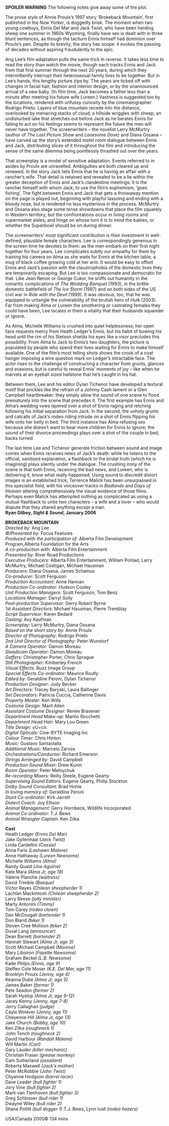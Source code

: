 
**SPOILER WARNING** The following notes give away some of the plot.

The prose style of Annie Proulx’s 1997 story ‘Brokeback Mountain’, first published in the _New Yorker_, is doggedly brisk. The moment when two young cowboys, Ennis Del Mar and Jack Twist, who have been herding sheep one summer in 1960s Wyoming, finally have sex is dealt with in three blunt sentences, as though the taciturn Ennis himself had dominion over Proulx’s pen. Despite its brevity, the story has scope: it evokes the passing of decades without aspiring fraudulently to the epic.

Ang Lee’s film adaptation pulls the same trick in reverse. It takes less time to read the story than watch the movie, though each tracks Ennis and Jack from that first summer through the next 20 years, during which they intermittently interrupt their heterosexual family lives to be together. But in Lee’s hands, this lengthy picture zips by. The years are ticked off with changes in facial hair, fashion and interior design, or by the unannounced arrival of a new baby.  (In film time, Jack becomes a father less than a minute after meeting his future wife Lureen.) Vastness is suggested too by the locations, rendered with unfussy curiosity by the cinematographer Rodrigo Prieto. Layers of blue mountain recede into the distance, overlooked by menacing stacks of cloud; a hillside wriggles with sheep; an undisturbed lake that stretches out before Jack as he berates Ennis for failing to act on his feelings seems to represent the future the men will never have together. The screenwriters – the novelist Larry McMurtry (author of _The Last Picture Show_ and _Lonesome Dove_) and Diana Ossana – have carved up the story’s extended motel room dialogue between Ennis and Jack, distributing slices of it throughout the film and introducing the sense of the same dilemma being pointlessly thrashed out over the years.

That screenplay is a model of sensitive adaptation. Events referred to in asides by Proulx are unravelled. Ambiguities are both cleared up and renewed. In the story Jack tells Ennis that he is having an affair with a rancher’s wife. That detail is retained and revealed to be a lie within the greater deception of Ennis and Jack’s clandestine meetings: it is the rancher himself with whom Jack, to use the film’s euphemism, ‘goes fishing’. The fight between Ennis and Jack that gets a throwaway mention on the page is played out, beginning with playful lassoing and ending with a bloody nose, but is rendered no less mysterious in the process. McMurtry and Ossana also stage some tense showdowns that place the film squarely in Western territory, but the confrontations occur in living rooms and supermarket aisles, and hinge on whose turn it is to mind the babies, or whether the Superbowl should be on during dinner.

The screenwriters’ most significant contribution is their investment in well-defined, plausible female characters. Lee is correspondingly generous in the screen time he devotes to them: as the men embark on their first night together for four years, Lee complicates subtly our empathy for them by training his camera on Alma as she waits for Ennis at the kitchen table, a mug of black coffee growing cold at her arm. It would be easy to offset Ennis and Jack’s passion with the claustrophobia of the domestic lives they are temporarily escaping. But Lee is too compassionate and democratic for that. Like Jean Renoir or George Cukor, he sniffs out humanity in the romantic complications of _The Wedding Banquet_ (1993), in the brittle domestic battlefield of _The Ice Storm_ (1997) and on both sides of the US civil war in _Ride with the Devil_ (1999). It was obvious, too, that he was equipped to untangle the vulnerability of the brutish hero of _Hulk_ (2003). Far from making Alma or Lureen the smothering or castrating females they could have been, Lee locates in them a vitality that their husbands squander or ignore.

As Alma, Michelle Williams is crushed into quiet helplessness; her open face requests mercy from Heath Ledger’s Ennis, but his habit of bowing his head until the rim of his Stetson shields his eyes like a visor precludes this possibility. From Alma to Jack to Ennis’s two daughters, the picture is populated by people who spend their lives waiting for Ennis to make himself available. One of the film’s most telling shots shows the crook of a coat hanger imposing a wire question mark on Ledger’s intractable face. The actor rises to the challenge of constructing a character from grunts, glances and evasions, but is careful to reveal Ennis’ moments of joy – like when he marvels at an eyeball sized hailstone that he’s caught in his hat.

Between them, Lee and his editor Dylan Tichenor have developed a textural motif that prickles like the refrain of a Johnny Cash lament or a Glen Campbell heartbreaker: they simply allow the sound of one scene to flood prematurely into the scene that precedes it. The first example has Ennis and Alma’s wedding vows layered over a shot of Ennis raging and retching following his initial separation from Jack. In the second, the unholy grunts and catcalls of Jack’s rodeo riding intrude on a shot of Ennis flipping his wife onto her belly in bed. The third instance has Alma refusing sex because she doesn’t want to bear more children for Ennis to ignore; the sound of their divorce proceedings plays over a shot of the couple in bed, backs turned.

The last time Lee and Tichenor generate friction between sound and image comes when Ennis receives news of Jack’s death: while he listens to the official, sanitised explanation, a flashback to the brutal truth (which he is imagining) plays silently under the dialogue. The crushing irony of the scene is that both Ennis, receiving the bad news, and Lureen, who is delivering it, know what really happened. Using sound to discredit distort images is an established trick; Terrence Malick has been unsurpassed in this specialist field, with his voiceover tracks in _Badlands_ and _Days of Heaven_ altering comprehensively the visual evidence of those films. Perhaps even Malick has attempted nothing as complicated as using a mutual flashback to unite two characters – a wife and a lover – who would dispute that they shared anything except a man.<br>
**Ryan Gilbey, _Sight & Sound_, January 2006**<br>

**BROKEBACK MOUNTAIN**<br>
_Directed by:_ Ang Lee<br>
_©/Presented by:_ Focus Features<br>
_Produced with the participation of:_ Alberta Film Development Program,Alberta Foundation for the Arts<br>
_A co-production with:_ Alberta Film Entertainment<br>
_Presented by:_ River Road Productions<br>
_Executive Producers:_ Alberta Film Entertainment, William Pohlad, Larry McMurtry, Michael Costigan, Michael Hausman<br>
_Producers:_ Diana Ossana, James Schamus<br>
_Co-producer:_ Scott Ferguson<br>
_Production Accountant:_ Anne Hannan<br>
_Production Co-ordinator:_ Hudson Cooley<br>
_Unit Production Managers:_ Scott Ferguson, Tom Benz<br>
_Locations Manager:_ Darryl Solly<br>
_Post-production Supervisor:_ Gerry Robert Byrne<br>
_1st Assistant Directors:_ Michael Hausman, Pierre Tremblay<br>
_Script Supervisor:_ Karen Bedard<br>
_Casting:_ Avy Kaufman<br>
_Screenplay:_ Larry McMurtry, Diana Ossana<br>
_Based on the short story by:_ Annie Proulx<br>
_Director of Photography:_ Rodrigo Prieto<br>
_2nd Unit Director of Photography:_ Peter Wunstorf<br>
_A Camera Operator:_ Damon Moreau<br>
_Steadicam Operator:_ Damon Moreau<br>
_Gaffers:_ Christopher Porter, Chris Sprague<br>
_Still Photographer:_ Kimberley French<br>
_Visual Effects:_ Buzz Image Group<br>
_Special Effects Co-ordinator:_ Maurice Routly<br>
_Edited by:_ Geraldine Peroni, Dylan Tichenor<br>
_Production Designer:_ Judy Becker<br>
_Art Directors:_ Tracey Baryski, Laura Ballinger<br>
_Set Decorators:_ Patricia Cuccia, Catherine Davis<br>
_Property Master:_ Ken Wills<br>
_Costume Design:_ Marit Allen<br>
_Assistant Costume Designer:_ Renée Bravener<br>
_Department Head Make-up:_ Manlio Rocchetti<br>
_Department Head Hair:_ Mary Lou Green<br>
_Title Design:_ yU+co.<br>
_Digital Opticals:_ Cine-BYTE Imaging Inc<br>
_Colour Timer:_ Chris Hinton<br>
_Music:_ Gustavo Santaolalla<br>
_Additional Music:_ Marcelo Zarvos<br>
_Orchestrations/Conductor:_ Richard Emerson<br>
_Strings Arranged by:_ David Campbell<br>
_Production Sound Mixer:_ Drew Kunin<br>
_Boom Operator:_ Peter Melnychuk<br>
_Re-recording Mixers:_ Reilly Steele, Eugene Gearty<br>
_Supervising Sound Editors:_ Eugene Gearty, Philip Stockton<br>
_Dolby Sound Consultant:_ Brad Hohle<br>
_In loving memory of:_ Geraldine Peroni<br>
_Stunt Co-ordinator:_ Kirk Jarrett<br>
_Dialect Coach:_ Joy Ellison<br>
_Animal Management:_ Gerry Hornbeck, Wildlife Incorporated<br>
_Animal Co-ordinator:_ T.J. Bews<br>
_Animal Wrangler Captain:_ Ken Zilka<br>

**Cast**<br>
Heath Ledger _(Ennis Del Mar)_<br>
Jake Gyllenhaal _(Jack Twist)_<br>
Linda Cardellini _(Cassie)_<br>
Anna Faris _(Lashawn Malone)_<br>
Anne Hathaway _(Lureen Newsome)_<br>
Michelle Williams _(Alma)_<br>
Randy Quaid _(Joe Aguirre)_<br>
Kate Mara _(Alma Jr, age 19)_<br>
Valerie Planche _(waitress)_<br>
David Trimble _(Basque)_<br>
Victor Reyes _(Chilean sheepherder 1)_<br>
Lachlan Mackintosh _(Chilean sheepherder 2)_<br>
Larry Reese _(jolly minister)_<br>
Marty Antonini _(Timmy)_<br>
Tom Carey _(rodeo clown)_<br>
Dan McDougall _(bartender 1)_<br>
Don Bland _(biker 1)_<br>
Steven Cree Molison _(biker 2)_<br>
Duval Lang _(announcer)_<br>
Dean Barrett _(bartender 2)_<br>
Hannah Stewart _(Alma Jr, age 3)_<br>
Scott Michael Campbell _(Monroe)_<br>
Mary Liboiron _(Fayette Newsome)_<br>
Graham Beckel _(L.B. Newsome)_<br>
Kade Philps _(Ennis, age 9)_<br>
Steffen Cole Moser _(K.E. Del Mar, age 11)_<br>
Brooklyn Proulx _(Jenny, age 4)_<br>
Keanna Dubé _(Alma Jr, age 5)_<br>
James Baker _(farmer 1)_<br>
Pete Seadon _(farmer 2)_<br>
Sarah Hyslop _(Alma Jr, age 9-12)_<br>
Jacey Kenny _(Jenny, age 7-8)_<br>
Jerry Callaghan _(judge)_<br>
Cayla Wolever _(Jenny, age 11)_<br>
Cheyenne Hill _(Alma Jr, age 13)_<br>
Jake Church _(Bobby, age 10)_<br>
Ken Zilka _(roughneck 1)_<br>
John Tench _(roughneck 2)_<br>
David Harbour _(Randall Malone)_<br>
Will Martin _(Carl)_<br>
Gary Lauder _(killer mechanic)_<br>
Christian Fraser _(grease monkey)_<br>
Cam Sutherland _(assailant)_<br>
Roberta Maxwell _(Jack’s mother)_<br>
Peter McRobbie _(John Twist)_<br>
Chyanne Hodgson _(barrel racer)_<br>
Dave Leader _(bull fighter 1)_<br>
Jory Vine _(bull fighter 2)_<br>
Mark van Tienhoven _(bull fighter 3)_<br>
Greg Schlosser _(bull rider 1)_<br>
Dwayne Wiley _(bull rider 2)_<br>
Shane Pollitt _(bull dogger 1)_
T.J. Bews, Lynn Ivall _(rodeo hazers)_

USA/Canada 2005©
134 mins
<!--stackedit_data:
eyJoaXN0b3J5IjpbODA4MDE1MzUzLC0xMDc0NDk1Mzc5XX0=
-->